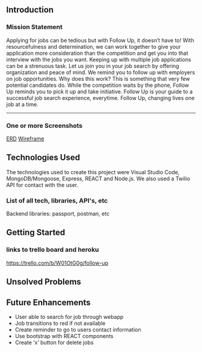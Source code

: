 ## Introduction

### Mission Statement

Applying for jobs can be tedious but with Follow Up, it doesn’t have to! With resourcefulness and determination, we can work together to give your application more consideration than the competition and get you into that interview with the jobs you want. Keeping up with multiple job applications can be a strenuous task. Let us join you in your job search by offering organization and peace of mind. We remind you to follow up with employers on job opportunities. Why does this work? This is something that very few potential candidates do. While the competition waits by the phone, Follow Up reminds you to pick it up and take initiative. Follow Up is your guide to a successful job search experience, everytime. Follow Up, changing lives one job at a time.

______________________________________________________________________________________________________________

### One or more Screenshots
[ERD](Project3ERD.png)
[Wireframe](SignUp.png)

## Technologies Used

The technologies used to create this project were Visual Studio Code, MongoDB/Mongoose, Express, REACT and Node.js. We also used a Twilio API for contact with the user.

### List of all tech, libraries, API's, etc

Backend libraries: passport, postman, etc

## Getting Started
### links to trello board and heroku

https://trello.com/b/W01OtG0g/follow-up

## Unsolved Problems


## Future Enhancements

- User able to search for job through webapp
- Job transitions to red if not available
- Create reminder to go to users contact information
- Use bootstrap with REACT components
- Create ‘x’ button for delete jobs